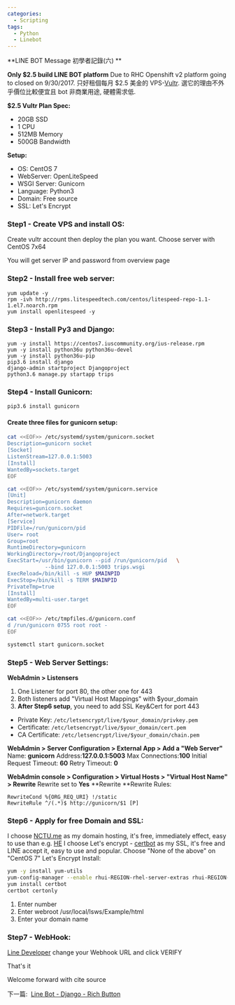 ```yaml
---
categories:
  - Scripting
tags:
  - Python
  - Linebot
---
```


**LINE BOT Message 初學者記錄(六) ** 

**Only $2.5 build LINE BOT platform** Due to RHC Openshift v2 platform going to closed on 9/30/2017\. 
只好租個每月 $2.5 美金的 VPS-[Vultr](https://www.vultr.com/). 選它的理由不外乎價位比較便宜且 bot 非商業用途, 硬體需求低. 

**$2.5 Vultr Plan Spec:**

*   20GB SSD
*   1 CPU
*   512MB Memory
*   500GB Bandwidth

**Setup:**

*   OS: CentOS 7
*   WebServer: OpenLiteSpeed
*   WSGI Server: Gunicorn
*   Language: Python3
*   Domain: Free source
*   SSL: Let's Encrypt

### Step1 - Create VPS and install OS:

Create vultr account then deploy the plan you want. Choose server with CentOS 7x64

You will get server IP and password from overview page

### Step2 - Install free web server:

```
yum update -y
rpm -ivh http://rpms.litespeedtech.com/centos/litespeed-repo-1.1-1.el7.noarch.rpm
yum install openlitespeed -y
```

### Step3 - Install Py3 and Django:
```
yum -y install https://centos7.iuscommunity.org/ius-release.rpm
yum -y install python36u python36u-devel
yum -y install python36u-pip
pip3.6 install django
django-admin startproject Djangoproject
python3.6 manage.py startapp trips
```

### Step4 - Install Gunicorn:
``` bash
pip3.6 install gunicorn
```

#### Create three files for gunicorn setup:
``` bash
cat <<EOF>> /etc/systemd/system/gunicorn.socket
Description=gunicorn socket
[Socket]
ListenStream=127.0.0.1:5003
[Install]
WantedBy=sockets.target
EOF

cat <<EOF>> /etc/systemd/system/gunicorn.service
[Unit]
Description=gunicorn daemon
Requires=gunicorn.socket
After=network.target
[Service]
PIDFile=/run/gunicorn/pid
User= root
Group=root
RuntimeDirectory=gunicorn
WorkingDirectory=/root/Djangoproject
ExecStart=/usr/bin/gunicorn --pid /run/gunicorn/pid   \
            --bind 127.0.0.1:5003 trips.wsgi
ExecReload=/bin/kill -s HUP $MAINPID
ExecStop=/bin/kill -s TERM $MAINPID
PrivateTmp=true
[Install]
WantedBy=multi-user.target
EOF

cat <<EOF>> /etc/tmpfiles.d/gunicorn.conf
d /run/gunicorn 0755 root root -
EOF

systemctl start gunicorn.socket
```

### Step5 - Web Server Settings:

**WebAdmin > Listensers**

1.  One Listener for port 80, the other one for 443
2.  Both listeners add "Virtual Host Mappings" with $your_domain
3.  **After Step6 setup**, you need to add SSL Key&Cert for port 443

*   Private Key: `/etc/letsencrypt/live/$your_domain/privkey.pem`
*   Certificate: `/etc/letsencrypt/live/$your_domain/cert.pem`
*   CA Certificate: `/etc/letsencrypt/live/$your_domain/chain.pem`

**WebAdmin > Server Configuration > External App > Add a "Web Server"**
Name: **gunicorn**
Address:**127.0.0.1:5003** 
Max Connections:**100**
Initial Request Timeout: **60** 
Retry Timeout: **0** 

**WebAdmin console > Configuration > Virtual Hosts > "Virtual Host Name" > Rewrite** 
Rewrite set to **Yes** **Rewrite</span> 
**Rewrite Rules:
```
RewriteCond %{ORG_REQ_URI} !/static
RewriteRule ^/(.*)$ http://gunicorn/$1 [P]
```

### Step6 - Apply for free Domain and SSL:

I choose [NCTU.me](https://nctu.me/) as my domain hosting, it's free, immediately effect, easy to use than e.g. [HE](https://dns.he.net/) I choose Let's encrypt - [certbot](https://certbot.eff.org/) as my SSL, it's free and LINE accept it, easy to use and popular. Choose "None of the above" on "CentOS 7" Let's Encrypt Install:

``` bash
yum -y install yum-utils
yum-config-manager --enable rhui-REGION-rhel-server-extras rhui-REGION-rhel-server-optional
yum install certbot
certbot certonly
```

1.  Enter number
2.  Enter webroot /usr/local/lsws/Example/html
3.  Enter your domain name


### Step7 - WebHook:

[Line Developer](https://developers.line.me/) change your Webhook URL and click VERIFY

That's it

Welcome forward with cite source

下一篇:  [Line Bot - Django - Rich Button](https://code-egg.github.io/scripting/linebot-django-7/)
